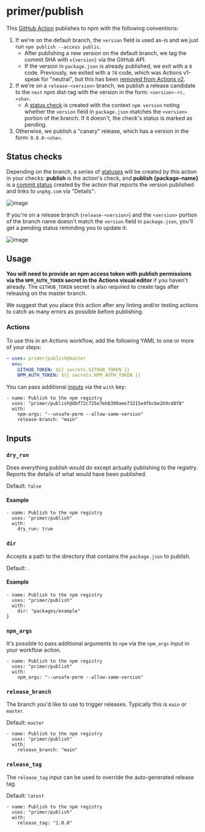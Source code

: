 # primer/publish

This [GitHub Action][github actions] publishes to npm with the following conventions:

1. If we're on the default branch, the `version` field is used as-is and we just run `npm publish --access public`.
   - After publishing a new version on the default branch, we tag the commit SHA with `v{version}` via the GitHub API.
   - If the version in `package.json` is already published, we exit with a `0` code. Previously, we exited with a `78` code, which was Actions v1-speak for "neutral", but this has been [removed from Actions v2](https://twitter.com/ethomson/status/1163899559279497217?s=20).
1. If we're on a `release-<version>` branch, we publish a release candidate to the `next` npm dist-tag with the version in the form: `<version>-rc.<sha>`.
   - A [status check][status checks] is created with the context `npm version` noting whether the `version` field in `package.json` matches the `<version>` portion of the branch. If it doesn't, the check's status is marked as pending.
1. Otherwise, we publish a "canary" release, which has a version in the form: `0.0.0-<sha>`.

## Status checks

Depending on the branch, a series of [statuses][status checks] will be created by this action in your checks: **publish** is the action's check, and **publish {package-name}** is a [commit status] created by the action that reports the version published and links to `unpkg.com` via "Details":

![image](https://user-images.githubusercontent.com/113896/52375286-23368980-2a14-11e9-8974-062a3e45a846.png)

If you're on a release branch (`release-<version>`) and the `<version>` portion of the branch name doesn't match the `version` field in `package.json`, you'll get a pending status reminding you to update it:

![image](https://user-images.githubusercontent.com/113896/52388530-b63ae800-2a43-11e9-92ef-14ec9459c109.png)

## Usage

**You will need to provide an npm access token with publish permissions via the `NPM_AUTH_TOKEN` secret in the Actions visual editor** if you haven't already. The `GITHUB_TOKEN` secret is also required to create tags after releasing on the master branch.

We suggest that you place this action after any linting and/or testing actions to catch as many errors as possible before publishing.


### Actions
To use this in an Actions workflow, add the following YAML to one or more of your steps:

```yaml
- uses: primer/publish@master
  env:
    GITHUB_TOKEN: ${{ secrets.GITHUB_TOKEN }}
    NPM_AUTH_TOKEN: ${{ secrets.NPM_AUTH_TOKEN }}
```

You can pass additional [inputs](#inputs) via the `with` key:

```hcl
- name: Publish to the npm registry
  uses: "primer/publish@dbf72c725e7eb6309aee73215e4fbcbe2b9c48f8"
  with:
    npm-args: "--unsafe-perm --allow-same-version"
    release-branch: "main"
```


## Inputs

### `dry_run`

Does everything publish would do except actually publishing to the registry. Reports the details of what would have been published.

Default: `false`

#### Example

```hcl
- name: Publish to the npm registry
  uses: "primer/publish"
  with:
    dry_run: true
```

### `dir`

Accepts a path to the directory that contains the `package.json` to publish.

Default: `.`

#### Example

```hcl
- name: Publish to the npm registry
  uses: "primer/publish"
  with:
    dir: "packages/example"
}
```

### `npm_args`

It's possible to pass additional arguments to `npm` via the `npm_args` input in your workflow action.

```hcl
- name: Publish to the npm registry
  uses: "primer/publish"
  with:
    npm_args: "--unsafe-perm --allow-same-version"
```

### `release_branch`

The branch you'd like to use to trigger releases. Typically this is `main` or `master`.

Default: `master`

```hcl
- name: Publish to the npm registry
  uses: "primer/publish"
  with:
    release_branch: "main"
```

### `release_tag`

The `release_tag` input can be used to override the auto-generated release tag.

Default: `latest`

```hcl
- name: Publish to the npm registry
  uses: "primer/publish"
  with:
    release_tag: "1.0.0"
```

[github actions]: https://github.com/features/actions
[commit status]: https://developer.github.com/v3/repos/statuses/
[status checks]: https://help.github.com/articles/about-status-checks/
